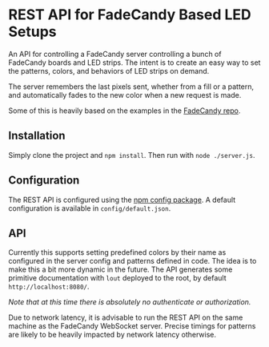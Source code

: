 # REST API for FadeCandy Based LED Setups

An API for controlling a FadeCandy server controlling a bunch of FadeCandy
boards and LED strips. The intent is to create an easy way to set the patterns,
colors, and behaviors of LED strips on demand.

The server remembers the last pixels sent, whether from a fill or a pattern,
and automatically fades to the new color when a new request is made.

Some of this is heavily based on the examples in the 
[FadeCandy repo](https://github.com/scanlime/fadecandy).

## Installation

Simply clone the project and `npm install`. Then run with `node ./server.js`.

## Configuration

The REST API is configured using the [npm config package](https://www.npmjs.com/package/config).
A default configuration is available in `config/default.json`.

## API

Currently this supports setting predefined colors by their name as configured
in the server config and patterns defined in code. The idea is to make this a
bit more dynamic in the future. The API generates some primitive documentation
with `lout` deployed to the root, by default `http://localhost:8080/`.

*Note that at this time there is absolutely no authenticate or authorization.*

Due to network latency, it is advisable to run the REST API on the same machine
as the FadeCandy WebSocket server. Precise timings for patterns are likely to
be heavily impacted by network latency otherwise.

